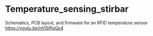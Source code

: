 # Temperature_sensing_stirbar
Schematics, PCB layout, and firmware for an RFID temperature sensor
https://youtu.be/nh1SIfipQs4
